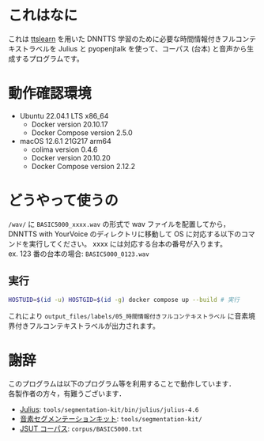 # これはなに
これは [ttslearn](https://github.com/r9y9/ttslearn) を用いた DNNTTS 学習のために必要な時間情報付きフルコンテキストラベルを Julius と pyopenjtalk を使って、コーパス (台本) と音声から生成するプログラムです。
# 動作確認環境
* Ubuntu 22.04.1 LTS x86_64
  * Docker version 20.10.17
  * Docker Compose version 2.5.0
* macOS 12.6.1 21G217 arm64
  * colima version 0.4.6
  * Docker version 20.10.20
  * Docker Compose version 2.12.2
# どうやって使うの
`/wav/` に `BASIC5000_xxxx.wav` の形式で wav ファイルを配置してから，DNNTTS with YourVoice のディレクトリに移動して OS に対応する以下のコマンドを実行してください。 xxxx には対応する台本の番号が入ります。<br>
ex. 123 番の台本の場合: `BASIC5000_0123.wav`
## 実行
```bash
HOSTUID=$(id -u) HOSTGID=$(id -g) docker compose up --build # 実行
```

これにより `output_files/labels/05_時間情報付きフルコンテキストラベル` に音素境界付きフルコンテキストラベルが出力されます。
# 謝辞
このプログラムは以下のプログラム等を利用することで動作しています．<br>
各製作者の方々，有難うございます．<br>
* [Julius](https://julius.osdn.jp/index.php?q=newjulius.html): `tools/segmentation-kit/bin/julius/julius-4.6`
* [音素セグメンテーションキット](https://julius.osdn.jp/index.php?q=ouyoukit.html): `tools/segmentation-kit/`
* [JSUT コーパス](https://sites.google.com/site/shinnosuketakamichi/publication/jsut): `corpus/BASIC5000.txt`
